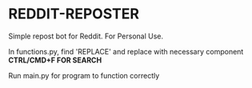 # REDDIT-REPOSTER
Simple repost bot for Reddit. For Personal Use.

In functions.py, find 'REPLACE' and replace with necessary component
**CTRL/CMD+F FOR SEARCH**

Run main.py for program to function correctly
